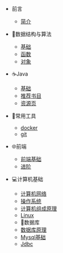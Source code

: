 
- 前言
    - [简介](zh-cn/README.md)
    
- 👨数据结构与算法
    - [基础](zh-cn/C++/base.md)
    - [函数](zh-cn/C++/func.md)
    - [对象](zh-cn/C++/object.md)

- ☕️Java
    - [基础](zh-cn/Python/base.md)
    - [推荐书目](zh-cn/Python/推荐书目.md)
    - [资源页](zh-cn/Python/资源页.md)
- 🔧常用工具
    - [docker](zh-cn/常用工具/Docker.md)
    - [git](zh-cn/常用工具/Git.md)
- 🌐前端
    - [前端基础](zh-cn/前端/前端基础)
    - [进阶](zh-cn/前端/进阶)
- 💻计算机基础
    - [计算机网络](zh-cn/计算机基础/计算机网络.md)
    - [操作系统](zh-cn/计算机基础/操作系统.md)
    - [计算机组成原理](zh-cn/计算机基础/计算机组成原理.md)
    - [Linux](zh-cn/计算机基础/Linux)
    - 💾数据库
    - [数据库原理](zh-cn/数据库/数据库原理.md)
    - [Mysql基础](zh-cn/数据库/Mysql基础.md)
    - [Jdbc](zh-cn/数据库/Jdbc.md)